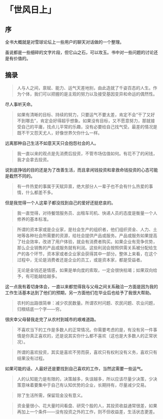 # 「世风日上」

## 序
全书大概就是对雪球论坛上一些用户的聊天对话做的一个整理。  

虽说都是一些细碎的文字片段，但它山之石，可以攻玉。书中对一些问题的讨论还是有价值的。

## 摘录
> 人与人之间，禀赋、能力、运气天差地别，由此造就了千姿百态的人生。作为个体，我们可以把握的是主观的努力以及接受基因变异和命运的偶然性。

尽人事听天命。

> 如果有清晰的目标、持续的努力，只要运气不要太差，肯定不会“干了又好不到哪去”，肯定会好得超乎想象。如果没有目标，又不愿意努力，那就接受自己的平庸，找点儿平常的乐趣，没有必要给自己找气受。最差的情况是既不干又怨天尤人，好像世界欠你什么一样。

远离那种自己生活不如意天天只会抱怨社会的人。

> 我一直以来的观点是先消费后投资，不管市场估值如何。有花不了的闲钱，我才会拿去投资。

说到底挣钱的目的还是为了改善生活，而且拿闲钱投资和拿救命钱投资的心态可能是截然不同的。

> 有一件热爱的事属于天赋异禀，绝大部分人一辈子也不会有什么热爱的事情，什么都差不多。

但是我觉得一个人这辈子都没找到自己的爱好还挺悲哀的。

> 我一直觉得，对待餐馆服务员、出租车司机、快递人员的态度是衡量一个人修养的基本标准。

> 所谓的资本家或是企业家，是社会生产的组织者，他们组织资金、人力、土地等各种社会所需要的资源，给社会提供产品或服务。产品或服务如果提高了社会效率，改进了用户体验，就会有消费者购买。如果企业有竞争优势，那么企业销售的产品或服务就有利润。这些利润会按照供需关系被分配给生产的各个环节，资本家或者企业家会获得其中一部分。整体上来看，在这个过程中，无论是消费者还是企业的员工，或是资本家，都是受益者。

> 无论是金钱还是情感，如果是单向度的索取，一定会很快枯竭；如果双向给予，有可能越给越多。

这一点我有着切身体会，一直以来都觉得我与父母之间关系融洽一方面是因为我的工作生活基本达到了他们的预期，另一方面他们在毕业后也给予了我很大帮助。

> 农村的出路很简单：减少农民数量。所谓农村问题、农民问题、农业问题，归根结底一个字——穷。

很庆幸父母替我走完了从农村到城市的艰难道路。

> 不喜欢当下的工作是多数人的正常情况。你需要考虑的是，有没有另一件事情是你真正喜欢的，还是说其实你什么都不喜欢（这也是大多数人的正常状况）。

> 所谓的喜欢投资，其实是喜欢不劳而获，喜欢只有权利没有义务，喜欢只有结果没有过程。

如果可能的话，人最好还是要找到自己喜欢的工作，当然这需要一些运气。

> 人的认知能力是有限的，决策越多，失误越多，所以应该尽量少决策，少决策意味着要集中于自己有认知优势的企业，长期持有，尽量减少交易。

> 除了生活所需，保留现金没有意义。

> 资金量很小、花大量时间看盘、研究个股的人，其投资收益通常很差，如果再加上一个条件——没有投资之外的工作，则不但收益差，生活状态更差。
